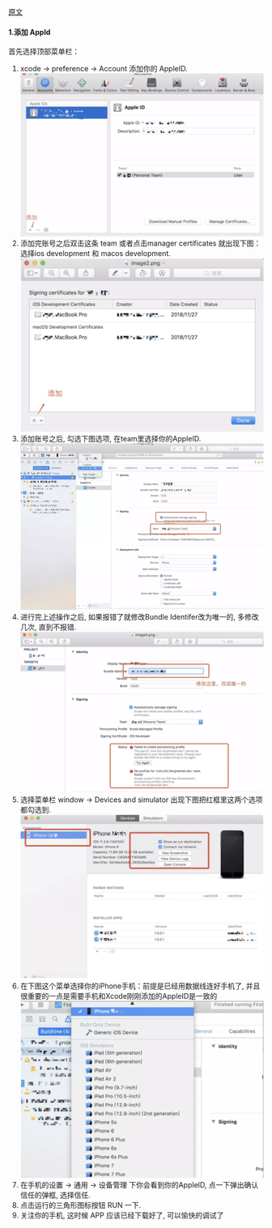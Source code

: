 [原文](https://www.jianshu.com/p/8c99cb119bb3)
#### 1.添加 AppId

首先选择顶部菜单栏：

<ol>
  <li>
    xcode -> preference -> Account 添加你的 AppleID.
    <img src="./images/flutter_01.png" />
  </li>
  <li>
    添加完账号之后双击这条 team 或者点击manager certificates 就出现下图：选择ios development 和 macos development.
    <img src="./images/flutter_02.png" />
  </li>
  <li>
    添加账号之后, 勾选下图选项, 在team里选择你的AppleID.
    <img src="./images/flutter_03.png" />
  </li>
  <li>
    进行完上述操作之后, 如果报错了就修改Bundle Identifer改为唯一的, 多修改几次, 直到不报错.
    <img src="./images/flutter_04.png" />
  </li>
  <li>
    选择菜单栏 window -> Devices and simulator 出现下图把红框里这两个选项都勾选到.
    <img src="./images/flutter_05.png" />
  </li>
  <li>
    在下图这个菜单选择你的iPhone手机：前提是已经用数据线连好手机了, 并且很重要的一点是需要手机和Xcode刚刚添加的AppleID是一致的
    <img src="./images/flutter_06.png" />
  </li>
  <li>在手机的设置 -> 通用 -> 设备管理 下你会看到你的AppleID, 点一下弹出确认信任的弹框, 选择信任.</li>
  <li>点击运行的三角形图标按钮 RUN 一下.</li>
  <li>关注你的手机, 这时候 APP 应该已经下载好了, 可以愉快的调试了</li>
</ol>
